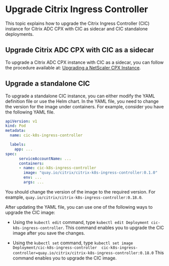 # Upgrade Citrix Ingress Controller

This topic explains how to upgrade the Citrix Ingress Controller (CIC) instance for Citrix ADC CPX with CIC as sidecar and CIC standalone deployments.

## Upgrade Citrix ADC CPX with CIC as a sidecar

To upgrade a Citrix ADC CPX instance with CIC as a sidecar, you can follow the procedure available at: [Upgrading a NetScaler CPX Instance](https://docs.citrix.com/en-us/citrix-adc-cpx/12-1/upgrade-cpx.html).

## Upgrade a standalone CIC

To upgrade a standalone CIC instance, you can either modify the YAML definition file or use the Helm chart. In the YAML file, you need to change the version for the image under containers. For example, consider you have the following YAML file.

```YAML
apiVersion: v1
kind: Pod
metadata:
  name: cic-k8s-ingress-controller

  labels:
    app: ...
spec:
      serviceAccountName: ...
      containers:
      - name: cic-k8s-ingress-controller
        image: "quay.io/citrix/citrix-k8s-ingress-controller:0.1.0"
        env: ...
        args: ...

```

You should change the version of the image to the required version. For example, `quay.io/citrix/citrix-k8s-ingress-controller:0.18.0`.

After updating the YAML file, you can use one of the following ways to upgrade the CIC image:

- Using the `kubectl edit` command, type `kubectl edit Deployment cic-k8s-ingress-controller`.
    This command enables you to upgrade the CIC image after you save the changes.

- Using the `kubectl set` command, type `kubectl set image Deployment/cic-k8s-ingress-controller  cic-k8s-ingress-controller=quay.io/citrix/citrix-k8s-ingress-controller:0.18.0`
    This command enables you to upgrade the CIC image.